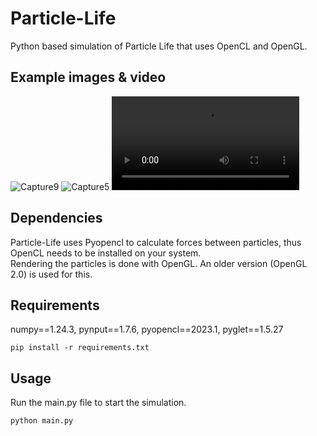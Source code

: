# Particle-Life
Python based simulation of Particle Life that uses OpenCL and OpenGL.  

## Example images & video

![Capture9](https://github.com/user-attachments/assets/4816cf37-45c6-4d78-9dc6-99697a3a87b1)
![Capture5](https://github.com/user-attachments/assets/2f2e9a65-7faf-458b-8bc3-11080449597c)
<video src="https://github.com/user-attachments/assets/a6c8b7cb-4d23-474f-bbe3-b1b91518d09a"/>

## Dependencies
Particle-Life uses Pyopencl to calculate forces between particles, thus OpenCL needs to be installed on your system.  
Rendering the particles is done with OpenGL. An older version (OpenGL 2.0) is used for this.   

## Requirements

numpy==1.24.3, pynput==1.7.6, pyopencl==2023.1, pyglet==1.5.27

    pip install -r requirements.txt  
  
## Usage
Run the main.py file to start the simulation.

    python main.py
